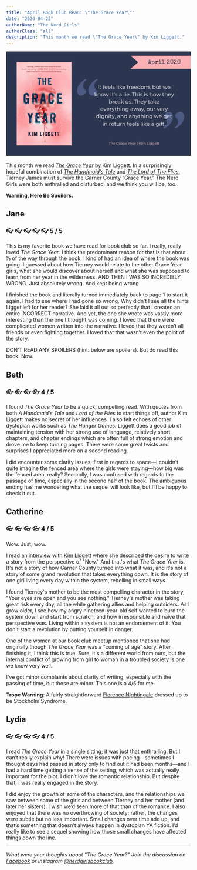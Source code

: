 ```yaml
---
title: "April Book Club Read: \"The Grace Year\""
date: "2020-04-22"
authorName: "The Nerd Girls"
authorClass: "all"
description: "This month we read \"The Grace Year\" by Kim Liggett."
---
```


![A cover of the grace year, with the quote, "It feels like freedom, but we know it's a lie. This is how they break us. They take everything away, our very dignity, and anything we get in return feels like a gift."](the-grace-year.png)

This month we read *[The Grace Year](https://www.goodreads.com/book/show/43263520-the-grace-year)* by Kim Liggett. In a surprisingly hopeful combination of *[The Handmaid’s Tale](https://www.goodreads.com/book/show/38447.The_Handmaid_s_Tale)* and *[The Lord of The Flies](https://www.goodreads.com/book/show/7624.Lord_of_the_Flies)*, Tierney James must survive the Garner County “Grace Year.” The Nerd Girls were both enthralled and disturbed, and we think you will be, too.

**Warning, Here Be Spoilers.**

<h2 class="utl-color--jane">Jane</h2>

### 👓 👓 👓 👓 👓 5 / 5

This is my favorite book we have read for book club so far. I really, really loved *The Grace Year*. I think the predominant reason for that is that about ⅓ of the way through the book, I kind of had an idea of where the book was going. I guessed about how Tierney would relate to the other Grace Year girls, what she would discover about herself and what she was supposed to learn from her year in the wilderness. AND THEN I WAS SO INCREDIBLY WRONG. Just absolutely wrong. And kept being wrong.

I finished the book and literally turned immediately back to page 1 to start it again. I had to see where I had gone so wrong. Why didn’t I see all the hints Ligget left for her reader? She laid it all out so perfectly that I created an entire INCORRECT narrative. And yet, the one she wrote was vastly more interesting than the one I thought was coming. I loved that there were complicated women written into the narrative. I loved that they weren’t all friends or even fighting together. I loved that that wasn’t even the point of the story.

DON’T READ ANY SPOILERS (hint: below are spoilers). But do read this book. Now.

<h2 class="utl-color--elizabeth">Beth</h2>

### 👓 👓 👓 👓 4 / 5

I found *The Grace Year* to be a quick, compelling read. With quotes from both *A Handmaid’s Tale* and *Lord of the Flies* to start things off, author Kim Liggett makes no secret of her influences. I also felt echoes of other dystopian works such as *The Hunger Games.* Liggett does a good job of maintaining tension with her strong use of language, relatively short chapters, and chapter endings which are often full of strong emotion and drove me to keep turning pages. There were some great twists and surprises I appreciated more on a second reading.

I did encounter some clarity issues, first in regards to space—I couldn’t quite imagine the fenced area where the girls were staying—how big was the fenced area, really? Secondly, I was confused with regards to the passage of time, especially in the second half of the book. The ambiguous ending has me wondering what the sequel will look like, but I’ll be happy to check it out.

<h2 class="utl-color--catherine">Catherine</h2>

### 👓 👓 👓 👓 4 / 5

Wow. Just, wow.

I [read an interview](https://www.brazosbookstore.com/articles/features/feminism-our-times-joy-interviews-kim-liggett-author-grace-year) with [Kim Liggett](https://www.goodreads.com/author/show/6693411.Kim_Liggett) where she described the desire to write a story from the perspective of "Now." And that's what *The Grace Year* is. It's not a story of how Garner County turned into what it was, and it's not a story of some grand revolution that takes everything down. It is the story of one girl living every day within the system, rebelling in small ways.

I found Tierney's mother to be the most compelling character in the story, "Your eyes are open and you see nothing." Tierney's mother was taking great risk every day, all the while gathering allies and helping outsiders. As I grow older, I see how my angry nineteen-year-old self wanted to burn the system down and start from scratch, and how irresponsible and naive that perspective was. Living within a system is not an endorsement of it. You don't start a revolution by putting yourself in danger.

One of the women at our book club meetup mentioned that she had originally though *The Grace Year* was a "coming of age" story. After finishing it, I think this is true. Sure, it's a different world from ours, but the internal conflict of growing from girl to woman in a troubled society is one we know very well. 

I've got minor complaints about clarity of writing, especially with the passing of time, but those are minor. This one is a 4/5 for me.

**Trope Warning**: A fairly straightforward <span class="utl-color--catherine">[Florence Nightingale](https://tvtropes.org/pmwiki/pmwiki.php/Main/FlorenceNightingaleEffect)</span> dressed up to be Stockholm Syndrome.

<h2 class="utl-color--lydia">Lydia</h2>

### 👓 👓 👓 👓 4 / 5

I read *The Grace Year* in a single sitting; it was just that enthralling. But I can’t really explain why! There were issues with pacing—sometimes I thought days had passed in story only to find out it had been months—and I had a hard time getting a sense of the setting, which was actually really important for the plot. I didn’t love the romantic relationship. But despite that, I was really engaged in the story.

I did enjoy the growth of some of the characters, and the relationships we saw between some of the girls and between Tierney and her mother (and later her sisters). I wish we’d seen more of that than of the romance. I also enjoyed that there was no overthrowing of society; rather, the changes were subtle but no less important. Small changes over time add up, and that’s something that doesn’t always happen in dystopian YA fiction. I’d really like to see a sequel showing how those small changes have affected things down the line.

---

*What were your thoughts about "The Grace Year?" Join the discussion on [Facebook](https://www.facebook.com/nerdgirlsbookclub) or Instagram [@nerdgirlsbookclub](https://www.instagram.com/nerdgirlsbookclub/).*
